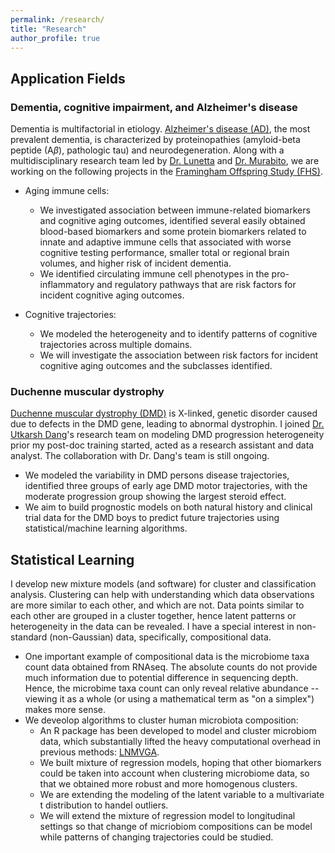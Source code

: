 ```yaml
---
permalink: /research/
title: "Research"
author_profile: true
---
```


## Application Fields

### Dementia, cognitive impairment, and Alzheimer's disease 

Dementia is multifactorial in etiology. [Alzheimer's disease (AD)](https://www.cdc.gov/aging/aginginfo/alzheimers.htm), the most prevalent dementia, is characterized by proteinopathies (amyloid-beta peptide (A$\beta$), pathologic tau) and neurodegeneration. Along with a multidisciplinary research team led by [Dr. Lunetta](https://www.bu.edu/sph/profile/kathryn-lunetta/) and [Dr. Murabito](https://www.bumc.bu.edu/busm/profile/joanne-murabito/), we are working on the following projects in the [Framingham Offspring Study (FHS)](https://framinghamheartstudy.org/).

* Aging immune cells:
  * We investigated association between immune-related biomarkers and cognitive aging outcomes, identified several easily obtained blood-based biomarkers and some protein biomarkers related to innate and adaptive immune cells that associated with worse cognitive testing performance, smaller total or regional brain volumes, and higher risk of incident dementia.
  * We identified circulating immune cell phenotypes in the pro-inflammatory and regulatory pathways that are risk factors for incident cognitive aging outcomes.

* Cognitive trajectories:
  * We modeled the heterogeneity and to identify patterns of cognitive trajectories across multiple domains.
  * We will investigate the association between risk factors for incident cognitive aging outcomes and the subclasses identified.

### Duchenne muscular dystrophy

[Duchenne muscular dystrophy (DMD)](https://www.parentprojectmd.org/about-duchenne/what-is-duchenne/about-duchenne-and-becker/) is X-linked, genetic disorder caused due to defects in the DMD gene, leading to abnormal dystrophin. I joined [Dr. Utkarsh Dang](https://sites.google.com/view/utkarshdang/home?authuser=0)'s research team on modeling DMD progression heterogeneity prior my post-doc training started, acted as a research assistant and data analyst. The collaboration with Dr. Dang's team is still ongoing.

* We modeled the variability in DMD persons disease trajectories, identified three groups of early age DMD motor trajectories, with the moderate progression group showing the largest steroid effect.
* We aim to build prognostic models on both natural history and clinical trial data for the DMD boys to predict future trajectories using statistical/machine learning algorithms.


## Statistical Learning

I develop new mixture models (and software) for cluster and classification analysis. Clustering can help with understanding which data observations are more similar to each other, and which are not. Data points similar to each other are grouped in a cluster together, hence latent patterns or heterogeneity in the data can be revealed. I have a special interest in non-standard (non-Gaussian) data, specifically, compositional data. 

* One important example of compositional data is the microbiome taxa count data obtained from RNAseq. The absolute counts do not provide much information due to potential difference in sequencing depth. Hence, the microbime taxa count can only reveal relative abundance -- viewing it as a whole (or using a mathematical term as "on a simplex") makes more sense.
* We deveolop algorithms to cluster human microbiota composition: 
  * An R package has been developed to model and cluster microbiom data, which substantially lifted the heavy computational overhead in previous methods: [LNMVGA](https://github.com/yuanfang90/LNMVGA).
  * We built mixture of regression models, hoping that other biomarkers could be taken into account when clustering microbiome data, so that we obtained more robust and more homogenous clusters.
  * We are extending the modeling of the latent variable to a multivariate t distribution to handel outliers.
  * We will extend the mixture of regression model to longitudinal settings so that change of micriobiom compositions can be model while patterns of changing trajectories could be studied.


